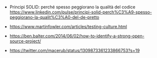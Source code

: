 - Principi SOLID: perché spesso peggiorano la qualità del codice
https://www.linkedin.com/pulse/principi-solid-perch%C3%A9-spesso-peggiorano-la-qualit%C3%A0-del-de-pretto


- https://www.martinfowler.com/articles/testing-culture.html


- https://ben.balter.com/2014/06/02/how-to-identify-a-strong-open-source-project/

- https://twitter.com/macerub/status/1309873361233866753?s=19
